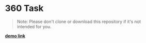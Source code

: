 # 360 Task

> Note: Please don't clone or download this repository if it's not intended for you.

**[demo link](https://360mydemotask.netlify.app/)**